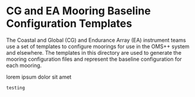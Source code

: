 # CG and EA Mooring Baseline Configuration Templates

The Coastal and Global (CG) and Endurance Array (EA) instrument teams use a set of templates to configure moorings
for use in the OMS++ system and elsewhere. The templates in this directory are used to
generate the mooring configuration files and represent the baseline configuration for each mooring.

lorem ipsum dolor sit amet
```
testing
```

